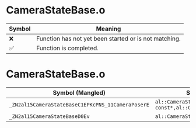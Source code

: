 # CameraStateBase.o
| Symbol | Meaning 
| ------------- | ------------- 
| :x: | Function has not yet been started or is not matching. 
| :white_check_mark: | Function is completed. 


# CameraStateBase.o
| Symbol (Mangled) | Symbol (Demangled) | Decompiled? |
| ------------- |  ------------- | ------------- |
| `_ZN2al15CameraStateBaseC1EPKcPNS_11CameraPoserE` | `al::CameraStateBase::CameraStateBase(char const*,al::CameraPoser *)` | :white_check_mark: |
| `_ZN2al15CameraStateBaseD0Ev` | `al::CameraStateBase::~CameraStateBase()` | :white_check_mark: |
